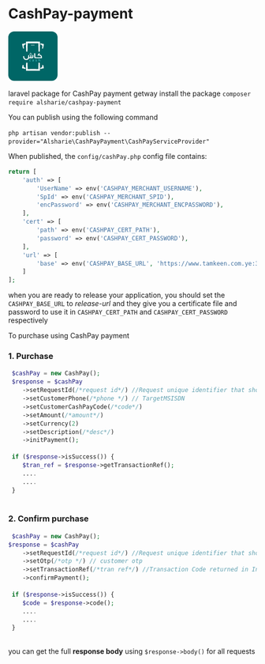# CashPay-payment
![img.png](img.png)

laravel package for CashPay payment getway
install the package
`composer require alsharie/cashpay-payment`

You can publish using the following command

`php artisan vendor:publish --provider="Alsharie\CashPayPayment\CashPayServiceProvider"`

When published, the `config/cashPay.php` config file contains:

```php
return [
    'auth' => [
        'UserName' => env('CASHPAY_MERCHANT_USERNAME'),
        'SpId' => env('CASHPAY_MERCHANT_SPID'),
        'encPassword' => env('CASHPAY_MERCHANT_ENCPASSWORD'),
    ],
    'cert' => [
        'path' => env('CASHPAY_CERT_PATH'),
        'password' => env('CASHPAY_CERT_PASSWORD'),
    ],
    'url' => [
        'base' => env('CASHPAY_BASE_URL', 'https://www.tamkeen.com.ye:33291/CashPG'),
    ]
];
```
when you are ready to release your application, you should set the `CASHPAY_BASE_URL` to *release-url*
and they give you a certificate file and password to use it in `CASHPAY_CERT_PATH` and `CASHPAY_CERT_PASSWORD` respectively

To purchase using CashPay payment

### 1. Purchase

```php
 $cashPay = new CashPay();
 $response = $cashPay
    ->setRequestId(/*request id*/) //Request unique identifier that should be generated by sp
    ->setCustomerPhone(/*phone */) // TargetMSISDN
    ->setCustomerCashPayCode(/*code*/)
    ->setAmount(/*amount*/)
    ->setCurrency(2)
    ->setDescription(/*desc*/) 
    ->initPayment();

 if ($response->isSuccess()) {
    $tran_ref = $response->getTransactionRef();
    ....
    ....
 } 
        
```

### 2. Confirm purchase

```php
 $cashPay = new CashPay();
$response = $cashPay
    ->setRequestId(/*request id*/) //Request unique identifier that should be generated by sp
    ->setOtp(/*otp */) // customer otp
    ->setTransactionRef(/*tran ref*/) //Transaction Code returned in InitPayment response
    ->confirmPayment();
    
 if ($response->isSuccess()) {
    $code = $response->code();
    ....
    ....
 } 
        
```



you can get the full **response body** using `$response->body()` for all requests